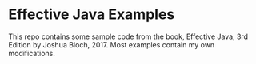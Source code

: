 # Effective Java Examples

This repo contains some sample code from the book, Effective Java, 3rd Edition by Joshua Bloch, 2017. Most examples contain my own modifications.